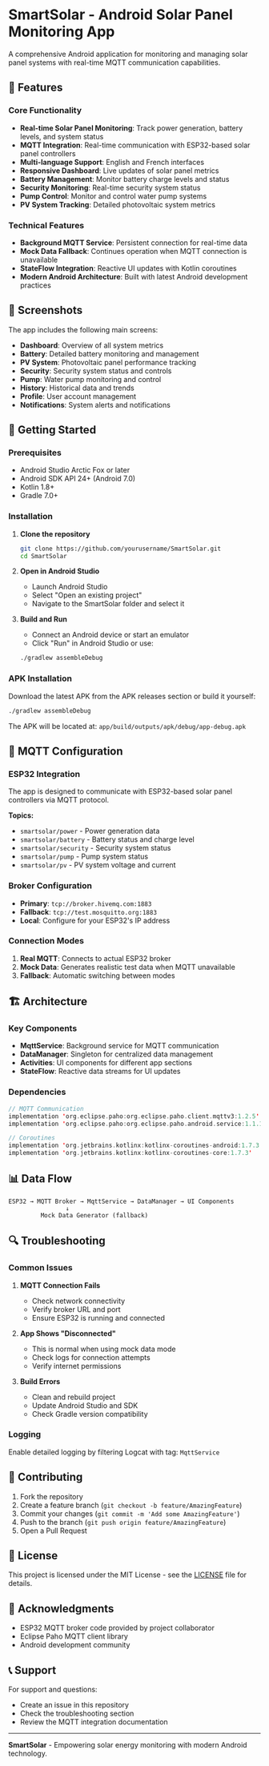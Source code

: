 # SmartSolar - Android Solar Panel Monitoring App

A comprehensive Android application for monitoring and managing solar panel systems with real-time MQTT communication capabilities.

## 🌟 Features

### Core Functionality
- **Real-time Solar Panel Monitoring**: Track power generation, battery levels, and system status
- **MQTT Integration**: Real-time communication with ESP32-based solar panel controllers
- **Multi-language Support**: English and French interfaces
- **Responsive Dashboard**: Live updates of solar panel metrics
- **Battery Management**: Monitor battery charge levels and status
- **Security Monitoring**: Real-time security system status
- **Pump Control**: Monitor and control water pump systems
- **PV System Tracking**: Detailed photovoltaic system metrics

### Technical Features
- **Background MQTT Service**: Persistent connection for real-time data
- **Mock Data Fallback**: Continues operation when MQTT connection is unavailable
- **StateFlow Integration**: Reactive UI updates with Kotlin coroutines
- **Modern Android Architecture**: Built with latest Android development practices

## 📱 Screenshots

The app includes the following main screens:
- **Dashboard**: Overview of all system metrics
- **Battery**: Detailed battery monitoring and management
- **PV System**: Photovoltaic panel performance tracking
- **Security**: Security system status and controls
- **Pump**: Water pump monitoring and control
- **History**: Historical data and trends
- **Profile**: User account management
- **Notifications**: System alerts and notifications

## 🚀 Getting Started

### Prerequisites
- Android Studio Arctic Fox or later
- Android SDK API 24+ (Android 7.0)
- Kotlin 1.8+
- Gradle 7.0+

### Installation

1. **Clone the repository**
   ```bash
   git clone https://github.com/yourusername/SmartSolar.git
   cd SmartSolar
   ```

2. **Open in Android Studio**
   - Launch Android Studio
   - Select "Open an existing project"
   - Navigate to the SmartSolar folder and select it

3. **Build and Run**
   - Connect an Android device or start an emulator
   - Click "Run" in Android Studio or use:
   ```bash
   ./gradlew assembleDebug
   ```

### APK Installation

Download the latest APK from the APK releases section or build it yourself:

```bash
./gradlew assembleDebug
```

The APK will be located at: `app/build/outputs/apk/debug/app-debug.apk`

## 🔧 MQTT Configuration

### ESP32 Integration
The app is designed to communicate with ESP32-based solar panel controllers via MQTT protocol.

**Topics:**
- `smartsolar/power` - Power generation data
- `smartsolar/battery` - Battery status and charge level
- `smartsolar/security` - Security system status
- `smartsolar/pump` - Pump system status
- `smartsolar/pv` - PV system voltage and current

### Broker Configuration
- **Primary**: `tcp://broker.hivemq.com:1883`
- **Fallback**: `tcp://test.mosquitto.org:1883`
- **Local**: Configure for your ESP32's IP address

### Connection Modes
1. **Real MQTT**: Connects to actual ESP32 broker
2. **Mock Data**: Generates realistic test data when MQTT unavailable
3. **Fallback**: Automatic switching between modes

## 🏗️ Architecture

### Key Components
- **MqttService**: Background service for MQTT communication
- **DataManager**: Singleton for centralized data management
- **Activities**: UI components for different app sections
- **StateFlow**: Reactive data streams for UI updates

### Dependencies
```kotlin
// MQTT Communication
implementation 'org.eclipse.paho:org.eclipse.paho.client.mqttv3:1.2.5'
implementation 'org.eclipse.paho:org.eclipse.paho.android.service:1.1.1'

// Coroutines
implementation 'org.jetbrains.kotlinx:kotlinx-coroutines-android:1.7.3'
implementation 'org.jetbrains.kotlinx:kotlinx-coroutines-core:1.7.3'
```

## 📊 Data Flow

```
ESP32 → MQTT Broker → MqttService → DataManager → UI Components
                ↓
         Mock Data Generator (fallback)
```

## 🔍 Troubleshooting

### Common Issues

1. **MQTT Connection Fails**
   - Check network connectivity
   - Verify broker URL and port
   - Ensure ESP32 is running and connected

2. **App Shows "Disconnected"**
   - This is normal when using mock data mode
   - Check logs for connection attempts
   - Verify internet permissions

3. **Build Errors**
   - Clean and rebuild project
   - Update Android Studio and SDK
   - Check Gradle version compatibility

### Logging
Enable detailed logging by filtering Logcat with tag: `MqttService`

## 🤝 Contributing

1. Fork the repository
2. Create a feature branch (`git checkout -b feature/AmazingFeature`)
3. Commit your changes (`git commit -m 'Add some AmazingFeature'`)
4. Push to the branch (`git push origin feature/AmazingFeature`)
5. Open a Pull Request

## 📄 License

This project is licensed under the MIT License - see the [LICENSE](LICENSE) file for details.

## 🙏 Acknowledgments

- ESP32 MQTT broker code provided by project collaborator
- Eclipse Paho MQTT client library
- Android development community

## 📞 Support

For support and questions:
- Create an issue in this repository
- Check the troubleshooting section
- Review the MQTT integration documentation

---

**SmartSolar** - Empowering solar energy monitoring with modern Android technology.
